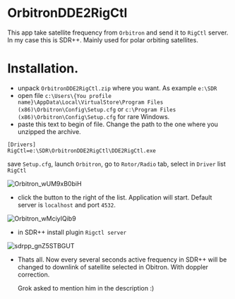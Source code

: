 # OrbitronDDE2RigCtl
This app take satellite frequency from `Orbitron` and send it to `RigCtl` server. In my case this is SDR++.
Mainly used for polar orbiting satellites.

# Installation.
- unpack `OrbitronDDE2RigCtl.zip` where you want. As example `e:\SDR`
- open file `c:\Users\{You profile name}\AppData\Local\VirtualStore\Program Files (x86)\Orbitron\Config\Setup.cfg` or `c:\Program Files (x86)\Orbitron\Config\Setup.cfg` for rare Windows.
- paste this text to begin of file. Change the path to the one where you unzipped the archive.
````
[Drivers]
RigCtl=e:\SDR\OrbitronDDE2RigCtl\DDE2RigCtl.exe
````
save `Setup.cfg`, launch `Orbitron`, go to `Rotor/Radio` tab, select in `Driver` list `RigCtl`

![Orbitron_wUM9xB0biH](https://github.com/user-attachments/assets/8a55d11e-7e51-4e4f-b42b-fa99e103ddd1)


- click the button to the right of the list. Application will start. Default server is `localhost` and port `4532`.
  
![Orbitron_wMciyIQib9](https://github.com/user-attachments/assets/691cecae-72e5-4473-8837-ae6a2a30163e)

- in SDR++ install plugin `Rigctl server`

 ![sdrpp_gnZ5STBGUT](https://github.com/user-attachments/assets/96ed3460-12b4-441d-95e3-703a1694e13d)
 
- Thats all. Now every several seconds active frequency in SDR++ will be changed to downlink of satellite selected in Obitron. With doppler correction.






  Grok asked to mention him in the description :)
